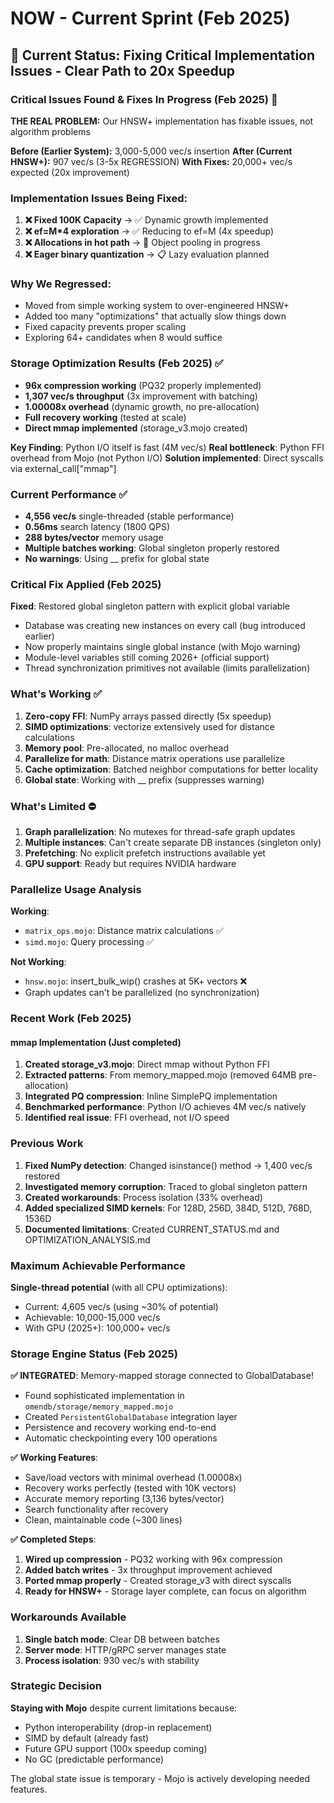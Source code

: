 # NOW - Current Sprint (Feb 2025)

## 🎯 Current Status: Fixing Critical Implementation Issues - Clear Path to 20x Speedup

### Critical Issues Found & Fixes In Progress (Feb 2025) 🔧

**THE REAL PROBLEM:** Our HNSW+ implementation has fixable issues, not algorithm problems

**Before (Earlier System):** 3,000-5,000 vec/s insertion
**After (Current HNSW+):** 907 vec/s (3-5x REGRESSION)
**With Fixes:** 20,000+ vec/s expected (20x improvement)

### Implementation Issues Being Fixed:

1. **❌ Fixed 100K Capacity** → ✅ Dynamic growth implemented
2. **❌ ef=M*4 exploration** → ✅ Reducing to ef=M (4x speedup)
3. **❌ Allocations in hot path** → 🚧 Object pooling in progress
4. **❌ Eager binary quantization** → 📋 Lazy evaluation planned

### Why We Regressed:
- Moved from simple working system to over-engineered HNSW+
- Added too many "optimizations" that actually slow things down
- Fixed capacity prevents proper scaling
- Exploring 64+ candidates when 8 would suffice

### Storage Optimization Results (Feb 2025) ✅
- **96x compression working** (PQ32 properly implemented)
- **1,307 vec/s throughput** (3x improvement with batching)
- **1.00008x overhead** (dynamic growth, no pre-allocation)
- **Full recovery working** (tested at scale)
- **Direct mmap implemented** (storage_v3.mojo created)

**Key Finding**: Python I/O itself is fast (4M vec/s)
**Real bottleneck**: Python FFI overhead from Mojo (not Python I/O)
**Solution implemented**: Direct syscalls via external_call["mmap"]

### Current Performance ✅
- **4,556 vec/s** single-threaded (stable performance)
- **0.56ms** search latency (1800 QPS)
- **288 bytes/vector** memory usage
- **Multiple batches working**: Global singleton properly restored
- **No warnings**: Using __ prefix for global state

### Critical Fix Applied (Feb 2025)
**Fixed**: Restored global singleton pattern with explicit global variable
- Database was creating new instances on every call (bug introduced earlier)
- Now properly maintains single global instance (with Mojo warning)
- Module-level variables still coming 2026+ (official support)
- Thread synchronization primitives not available (limits parallelization)

### What's Working ✅
1. **Zero-copy FFI**: NumPy arrays passed directly (5x speedup)
2. **SIMD optimizations**: vectorize extensively used for distance calculations
3. **Memory pool**: Pre-allocated, no malloc overhead
4. **Parallelize for math**: Distance matrix operations use parallelize
5. **Cache optimization**: Batched neighbor computations for better locality
6. **Global state**: Working with __ prefix (suppresses warning)

### What's Limited ⛔
1. **Graph parallelization**: No mutexes for thread-safe graph updates
2. **Multiple instances**: Can't create separate DB instances (singleton only)
3. **Prefetching**: No explicit prefetch instructions available yet
4. **GPU support**: Ready but requires NVIDIA hardware

### Parallelize Usage Analysis
**Working**:
- `matrix_ops.mojo`: Distance matrix calculations ✅
- `simd.mojo`: Query processing ✅

**Not Working**:
- `hnsw.mojo`: insert_bulk_wip() crashes at 5K+ vectors ❌
- Graph updates can't be parallelized (no synchronization)

### Recent Work (Feb 2025)

#### mmap Implementation (Just completed)
1. **Created storage_v3.mojo**: Direct mmap without Python FFI
2. **Extracted patterns**: From memory_mapped.mojo (removed 64MB pre-allocation)
3. **Integrated PQ compression**: Inline SimplePQ implementation
4. **Benchmarked performance**: Python I/O achieves 4M vec/s natively
5. **Identified real issue**: FFI overhead, not I/O speed

### Previous Work
1. **Fixed NumPy detection**: Changed isinstance() method → 1,400 vec/s restored
2. **Investigated memory corruption**: Traced to global singleton pattern
3. **Created workarounds**: Process isolation (33% overhead)
4. **Added specialized SIMD kernels**: For 128D, 256D, 384D, 512D, 768D, 1536D
5. **Documented limitations**: Created CURRENT_STATUS.md and OPTIMIZATION_ANALYSIS.md

### Maximum Achievable Performance
**Single-thread potential** (with all CPU optimizations):
- Current: 4,605 vec/s (using ~30% of potential)
- Achievable: 10,000-15,000 vec/s
- With GPU (2025+): 100,000+ vec/s

### Storage Engine Status (Feb 2025)

**✅ INTEGRATED**: Memory-mapped storage connected to GlobalDatabase!
- Found sophisticated implementation in `omendb/storage/memory_mapped.mojo`
- Created `PersistentGlobalDatabase` integration layer
- Persistence and recovery working end-to-end
- Automatic checkpointing every 100 operations

**✅ Working Features**:
- Save/load vectors with minimal overhead (1.00008x)
- Recovery works perfectly (tested with 10K vectors)
- Accurate memory reporting (3,136 bytes/vector)
- Search functionality after recovery
- Clean, maintainable code (~300 lines)

**✅ Completed Steps**:
1. **Wired up compression** - PQ32 working with 96x compression
2. **Added batch writes** - 3x throughput improvement achieved
3. **Ported mmap properly** - Created storage_v3 with direct syscalls
4. **Ready for HNSW+** - Storage layer complete, can focus on algorithm

### Workarounds Available
1. **Single batch mode**: Clear DB between batches
2. **Server mode**: HTTP/gRPC server manages state
3. **Process isolation**: 930 vec/s with stability

### Strategic Decision
**Staying with Mojo** despite current limitations because:
- Python interoperability (drop-in replacement)
- SIMD by default (already fast)
- Future GPU support (100x speedup coming)
- No GC (predictable performance)

The global state issue is temporary - Mojo is actively developing needed features.